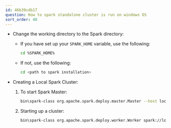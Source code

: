 ```yaml
---
id: 46b39cdb17
question: How to spark standalone cluster is run on windows OS
sort_order: 40
---
```


- Change the working directory to the Spark directory:

  - If you have set up your `SPARK_HOME` variable, use the following:
    
    ```bash
    cd %SPARK_HOME%
    ```

  - If not, use the following:

    ```bash
    cd <path to spark installation>
    ```

- Creating a Local Spark Cluster:

  1. To start Spark Master:
  
     ```bash
     bin\spark-class org.apache.spark.deploy.master.Master --host localhost
     ```
  
  2. Starting up a cluster:
     
     ```bash
     bin\spark-class org.apache.spark.deploy.worker.Worker spark://localhost:7077 --host localhost
     ```